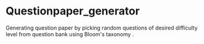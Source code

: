 # Questionpaper_generator
Generating question paper by picking random questions of desired difficulty level from question bank using Bloom's taxonomy .
